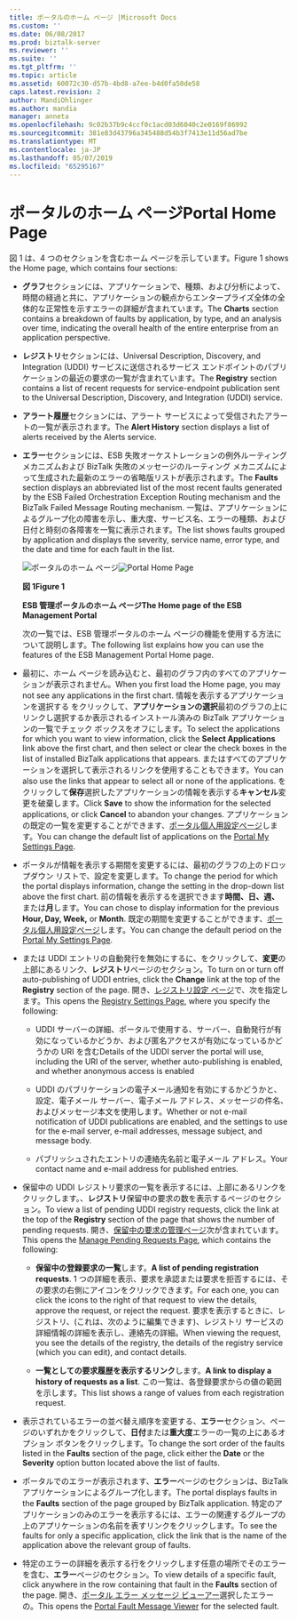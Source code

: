 ```yaml
---
title: ポータルのホーム ページ |Microsoft Docs
ms.custom: ''
ms.date: 06/08/2017
ms.prod: biztalk-server
ms.reviewer: ''
ms.suite: ''
ms.tgt_pltfrm: ''
ms.topic: article
ms.assetid: 60072c30-d57b-4bd8-a7ee-b4d0fa50de58
caps.latest.revision: 2
author: MandiOhlinger
ms.author: mandia
manager: anneta
ms.openlocfilehash: 9c02b37b9c4ccf0c1acd03d6040c2e0169f86992
ms.sourcegitcommit: 381e83d43796a345488d54b3f7413e11d56ad7be
ms.translationtype: MT
ms.contentlocale: ja-JP
ms.lasthandoff: 05/07/2019
ms.locfileid: "65295167"
---
```

# <a name="portal-home-page"></a><span data-ttu-id="9f9e6-102">ポータルのホーム ページ</span><span class="sxs-lookup"><span data-stu-id="9f9e6-102">Portal Home Page</span></span>
<span data-ttu-id="9f9e6-103">図 1 は、4 つのセクションを含むホーム ページを示しています。</span><span class="sxs-lookup"><span data-stu-id="9f9e6-103">Figure 1 shows the Home page, which contains four sections:</span></span>  

- <span data-ttu-id="9f9e6-104">**グラフ**セクションには、アプリケーションで、種類、および分析によって、時間の経過と共に、アプリケーションの観点からエンタープライズ全体の全体的な正常性を示すエラーの詳細が含まれています。</span><span class="sxs-lookup"><span data-stu-id="9f9e6-104">The **Charts** section contains a breakdown of faults by application, by type, and an analysis over time, indicating the overall health of the entire enterprise from an application perspective.</span></span>  

- <span data-ttu-id="9f9e6-105">**レジストリ**セクションには、Universal Description, Discovery, and Integration (UDDI) サービスに送信されるサービス エンドポイントのパブリケーションの最近の要求の一覧が含まれています。</span><span class="sxs-lookup"><span data-stu-id="9f9e6-105">The **Registry** section contains a list of recent requests for service-endpoint publication sent to the Universal Description, Discovery, and Integration (UDDI) service.</span></span>  

- <span data-ttu-id="9f9e6-106">**アラート履歴**セクションには、アラート サービスによって受信されたアラートの一覧が表示されます。</span><span class="sxs-lookup"><span data-stu-id="9f9e6-106">The **Alert History** section displays a list of alerts received by the Alerts service.</span></span>  

- <span data-ttu-id="9f9e6-107">**エラー**セクションには、ESB 失敗オーケストレーションの例外ルーティング メカニズムおよび BizTalk 失敗のメッセージのルーティング メカニズムによって生成された最新のエラーの省略版リストが表示されます。</span><span class="sxs-lookup"><span data-stu-id="9f9e6-107">The **Faults** section displays an abbreviated list of the most recent faults generated by the ESB Failed Orchestration Exception Routing mechanism and the BizTalk Failed Message Routing mechanism.</span></span> <span data-ttu-id="9f9e6-108">一覧は、アプリケーションによるグループ化の障害を示し、重大度、サービス名、エラーの種類、および日付と時刻の各障害を一覧に表示されます。</span><span class="sxs-lookup"><span data-stu-id="9f9e6-108">The list shows faults grouped by application and displays the severity, service name, error type, and the date and time for each fault in the list.</span></span>  

  <span data-ttu-id="9f9e6-109">![ポータルのホーム ページ](../esb-toolkit/media/portalhomepage.gif "PortalHomePage")</span><span class="sxs-lookup"><span data-stu-id="9f9e6-109">![Portal Home Page](../esb-toolkit/media/portalhomepage.gif "PortalHomePage")</span></span>  

  <span data-ttu-id="9f9e6-110">**図 1**</span><span class="sxs-lookup"><span data-stu-id="9f9e6-110">**Figure 1**</span></span>  

  <span data-ttu-id="9f9e6-111">**ESB 管理ポータルのホーム ページ**</span><span class="sxs-lookup"><span data-stu-id="9f9e6-111">**The Home page of the ESB Management Portal**</span></span>  

  <span data-ttu-id="9f9e6-112">次の一覧では、ESB 管理ポータルのホーム ページの機能を使用する方法について説明します。</span><span class="sxs-lookup"><span data-stu-id="9f9e6-112">The following list explains how you can use the features of the ESB Management Portal Home page.</span></span>  

- <span data-ttu-id="9f9e6-113">最初に、ホーム ページを読み込むと、最初のグラフ内のすべてのアプリケーションが表示されません。</span><span class="sxs-lookup"><span data-stu-id="9f9e6-113">When you first load the Home page, you may not see any applications in the first chart.</span></span> <span data-ttu-id="9f9e6-114">情報を表示するアプリケーションを選択する をクリックして、**アプリケーションの選択**最初のグラフの上にリンクし選択するか表示されるインストール済みの BizTalk アプリケーションの一覧でチェック ボックスをオフにします。</span><span class="sxs-lookup"><span data-stu-id="9f9e6-114">To select the applications for which you want to view information, click the **Select Applications** link above the first chart, and then select or clear the check boxes in the list of installed BizTalk applications that appears.</span></span> <span data-ttu-id="9f9e6-115">またはすべてのアプリケーションを選択して表示されるリンクを使用することもできます。</span><span class="sxs-lookup"><span data-stu-id="9f9e6-115">You can also use the links that appear to select all or none of the applications.</span></span> <span data-ttu-id="9f9e6-116">をクリックして**保存**選択したアプリケーションの情報を表示する**キャンセル**変更を破棄します。</span><span class="sxs-lookup"><span data-stu-id="9f9e6-116">Click **Save** to show the information for the selected applications, or click **Cancel** to abandon your changes.</span></span> <span data-ttu-id="9f9e6-117">アプリケーションの既定の一覧を変更することができます、[ポータル個人用設定ページ](../esb-toolkit/portal-my-settings-page.md)します。</span><span class="sxs-lookup"><span data-stu-id="9f9e6-117">You can change the default list of applications on the [Portal My Settings Page](../esb-toolkit/portal-my-settings-page.md).</span></span>  

- <span data-ttu-id="9f9e6-118">ポータルが情報を表示する期間を変更するには、最初のグラフの上のドロップダウン リストで、設定を変更します。</span><span class="sxs-lookup"><span data-stu-id="9f9e6-118">To change the period for which the portal displays information, change the setting in the drop-down list above the first chart.</span></span> <span data-ttu-id="9f9e6-119">前の情報を表示するを選択できます**時間、日、週、** または**月**します。</span><span class="sxs-lookup"><span data-stu-id="9f9e6-119">You can chose to display information for the previous **Hour, Day, Week,** or **Month**.</span></span> <span data-ttu-id="9f9e6-120">既定の期間を変更することができます、[ポータル個人用設定ページ](../esb-toolkit/portal-my-settings-page.md)します。</span><span class="sxs-lookup"><span data-stu-id="9f9e6-120">You can change the default period on the [Portal My Settings Page](../esb-toolkit/portal-my-settings-page.md).</span></span>  

- <span data-ttu-id="9f9e6-121">または UDDI エントリの自動発行を無効にするに、をクリックして、**変更**の上部にあるリンク、**レジストリ**ページのセクション。</span><span class="sxs-lookup"><span data-stu-id="9f9e6-121">To turn on or turn off auto-publishing of UDDI entries, click the **Change** link at the top of the **Registry** section of the page.</span></span> <span data-ttu-id="9f9e6-122">開き、[レジストリ設定 ページ](../esb-toolkit/registry-settings-page.md)で、次を指定します。</span><span class="sxs-lookup"><span data-stu-id="9f9e6-122">This opens the [Registry Settings Page](../esb-toolkit/registry-settings-page.md), where you specify the following:</span></span>  

  -   <span data-ttu-id="9f9e6-123">UDDI サーバーの詳細、ポータルで使用する、サーバー、自動発行が有効になっているかどうか、および匿名アクセスが有効になっているかどうかの URI を含む</span><span class="sxs-lookup"><span data-stu-id="9f9e6-123">Details of the UDDI server the portal will use, including the URI of the server, whether auto-publishing is enabled, and whether anonymous access is enabled</span></span>  

  -   <span data-ttu-id="9f9e6-124">UDDI のパブリケーションの電子メール通知を有効にするかどうかと、設定、電子メール サーバー、電子メール アドレス、メッセージの件名、およびメッセージ本文を使用します。</span><span class="sxs-lookup"><span data-stu-id="9f9e6-124">Whether or not e-mail notification of UDDI publications are enabled, and the settings to use for the e-mail server, e-mail addresses, message subject, and message body.</span></span>  

  -   <span data-ttu-id="9f9e6-125">パブリッシュされたエントリの連絡先名前と電子メール アドレス。</span><span class="sxs-lookup"><span data-stu-id="9f9e6-125">Your contact name and e-mail address for published entries.</span></span>  

- <span data-ttu-id="9f9e6-126">保留中の UDDI レジストリ要求の一覧を表示するには、上部にあるリンクをクリックします。、**レジストリ**保留中の要求の数を表示するページのセクション。</span><span class="sxs-lookup"><span data-stu-id="9f9e6-126">To view a list of pending UDDI registry requests, click the link at the top of the **Registry** section of the page that shows the number of pending requests.</span></span> <span data-ttu-id="9f9e6-127">開き、[保留中の要求の管理ページ](../esb-toolkit/manage-pending-requests-page.md)次が含まれています。</span><span class="sxs-lookup"><span data-stu-id="9f9e6-127">This opens the [Manage Pending Requests Page](../esb-toolkit/manage-pending-requests-page.md), which contains the following:</span></span>  

  -   <span data-ttu-id="9f9e6-128">**保留中の登録要求の一覧**します。</span><span class="sxs-lookup"><span data-stu-id="9f9e6-128">**A list of pending registration requests**.</span></span> <span data-ttu-id="9f9e6-129">1 つの詳細を表示、要求を承認または要求を拒否するには、その要求の右側にアイコンをクリックできます。</span><span class="sxs-lookup"><span data-stu-id="9f9e6-129">For each one, you can click the icons to the right of that request to view the details, approve the request, or reject the request.</span></span> <span data-ttu-id="9f9e6-130">要求を表示するときに、レジストリ、(これは、次のように編集できます)、レジストリ サービスの詳細情報の詳細を表示し、連絡先の詳細。</span><span class="sxs-lookup"><span data-stu-id="9f9e6-130">When viewing the request, you see the details of the registry, the details of the registry service (which you can edit), and contact details.</span></span>  

  -   <span data-ttu-id="9f9e6-131">**一覧としての要求履歴を表示するリンク**します。</span><span class="sxs-lookup"><span data-stu-id="9f9e6-131">**A link to display a history of requests as a list**.</span></span> <span data-ttu-id="9f9e6-132">この一覧は、各登録要求からの値の範囲を示します。</span><span class="sxs-lookup"><span data-stu-id="9f9e6-132">This list shows a range of values from each registration request.</span></span>  

- <span data-ttu-id="9f9e6-133">表示されているエラーの並べ替え順序を変更する、**エラー**セクション、ページのいずれかをクリックして、**日付**または**重大度**エラーの一覧の上にあるオプション ボタンをクリックします。</span><span class="sxs-lookup"><span data-stu-id="9f9e6-133">To change the sort order of the faults listed in the **Faults** section of the page, click either the **Date** or the **Severity** option button located above the list of faults.</span></span>  

- <span data-ttu-id="9f9e6-134">ポータルでのエラーが表示されます、**エラー**ページのセクションは、BizTalk アプリケーションによるグループ化します。</span><span class="sxs-lookup"><span data-stu-id="9f9e6-134">The portal displays faults in the **Faults** section of the page grouped by BizTalk application.</span></span> <span data-ttu-id="9f9e6-135">特定のアプリケーションのみのエラーを表示するには、エラーの関連するグループの上のアプリケーションの名前を表すリンクをクリックします。</span><span class="sxs-lookup"><span data-stu-id="9f9e6-135">To see the faults for only a specific application, click the link that is the name of the application above the relevant group of faults.</span></span>  

- <span data-ttu-id="9f9e6-136">特定のエラーの詳細を表示する行をクリックします任意の場所でそのエラーを含む、**エラー**ページのセクション。</span><span class="sxs-lookup"><span data-stu-id="9f9e6-136">To view details of a specific fault, click anywhere in the row containing that fault in the **Faults** section of the page.</span></span> <span data-ttu-id="9f9e6-137">開き、[ポータル エラー メッセージ ビューアー](../esb-toolkit/portal-fault-message-viewer.md)選択したエラーの。</span><span class="sxs-lookup"><span data-stu-id="9f9e6-137">This opens the [Portal Fault Message Viewer](../esb-toolkit/portal-fault-message-viewer.md) for the selected fault.</span></span>
